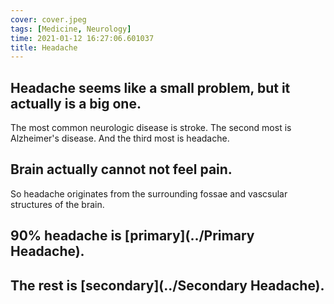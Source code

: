 ```yaml
---
cover: cover.jpeg
tags: [Medicine, Neurology]
time: 2021-01-12 16:27:06.601037
title: Headache
---
```


## Headache seems like a small problem, but it actually is a big one.

The most common neurologic disease is stroke.
The second most is Alzheimer's disease.
And the third most is headache.

## Brain actually cannot not feel pain.

So headache originates from the surrounding fossae and vascsular structures of the brain.

## 90% headache is [primary](../Primary Headache).

## The rest is [secondary](../Secondary Headache).
